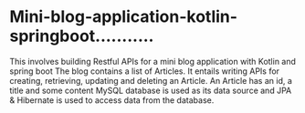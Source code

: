 # Mini-blog-application-kotlin-springboot...........
This involves building Restful APIs for a mini blog application with Kotlin and spring boot
The blog contains a list of Articles. It entails writing APIs for creating, retrieving, updating and deleting an Article.
An Article has an id, a title and some content
MySQL database is used as its data source and JPA & Hibernate is used to access data from the database.
